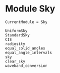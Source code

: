
# Module Sky

```@meta
CurrentModule = Sky
```

```@docs
UniformSky
StandardSky
CIE
radiosity
equal_solid_angles
equal_angle_intervals
sky
clear_sky
waveband_conversion
```
